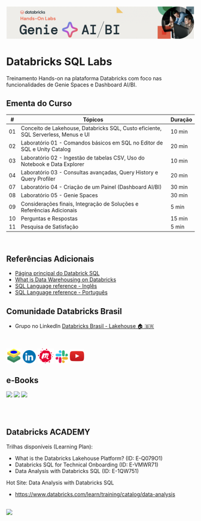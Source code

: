 
<img src="https://raw.githubusercontent.com/Databricks-BR/genie_ai_bi/main/images/header_genie.png">

# Databricks SQL Labs 

Treinamento Hands-on na plataforma Databricks com foco nas funcionalidades de Genie Spaces e Dashboard AI/BI.
## Ementa do Curso

| # | Tópicos | Duração |
| -- | -- | -- |
| 01 | Conceito de Lakehouse, Databricks SQL, Custo eficiente, SQL Serverless, Menus e UI | 10 min |
| 02 | Laboratório 01 - Comandos básicos em SQL no  Editor de SQL e Unity Catalog         | 20 min |
| 03 | Laboratório 02 - Ingestão de tabelas CSV, Uso do Notebook e Data Explorer          | 10 min |
| 04 | Laboratório 03 - Consultas avançadas, Query History e Query Profiler               | 20 min |
| 07 | Laboratório 04 - Criação de um Painel (Dashboard AI/BI)                            | 30 min |
| 08 | Laboratório 05 - Genie Spaces                                                      | 30 min |
| 09 | Considerações finais, Integração de Soluções e Referências Adicionais              |  5 min |
| 10 | Perguntas e Respostas                                                              | 15 min |
| 11 | Pesquisa de Satisfação                                                             |  5 min |

</br>

## Referências Adicionais

* [Página principal do Databrick SQL](https://www.databricks.com/br/product/databricks-sql)
* [What is Data Warehousing on Databricks](https://docs.databricks.com/sql/index.html#what-is-data-warehousing-on-databricks)
* [SQL Language reference - Inglês](https://docs.databricks.com/sql/language-manual/index.html)
* [SQL Language reference - Português](https://learn.microsoft.com/pt-br/azure/databricks/sql/language-manual)



## Comunidade Databricks Brasil

- Grupo no LinkedIn [Databricks Brasil - Lakehouse 🏠 🇧🇷](https://www.linkedin.com/groups/14100135)

</br>

   <a href="https://github.com/Databricks-BR"><img src="https://raw.githubusercontent.com/Databricks-BR/Databricks-BR/main/images/databricks-br.png" style="width: 40px; height: 40px;"></a>  <a href="https://www.linkedin.com/groups/14100135"><img src="https://raw.githubusercontent.com/Databricks-BR/Databricks-BR/main/images/icon_linkedin.png" style="width: 35px; height: 35px;"></a>  <a href="https://www.meetup.com/pt-BR/databricks-brasil-oficial"><img src="https://raw.githubusercontent.com/Databricks-BR/Databricks-BR/main/images/icon_meetup.png" style="height: 40px;"></a>  <a href="https://bit.ly/databricks-slack-br"><img src="https://raw.githubusercontent.com/Databricks-BR/Databricks-BR/main/images/icon_slack.png" style="width: 35px; height: 35px;"></a>  <a href="https://www.youtube.com/channel/UCH3cq9mit-0UkTu1mTki20Q"><img src="https://raw.githubusercontent.com/Databricks-BR/Databricks-BR/main/images/icon_youtube.png" style="height: 38px;"></a>


## e-Books

<a href="https://www.databricks.com/resources/ebook/migrating-from-a-data-warehouse-to-a-data-lakehouse"><img src="https://raw.githubusercontent.com/Databricks-BR/lab_sql/main/images/ebook1.png" style="height: 300px;" ></a> 
<a href="https://www.databricks.com/resources/ebook/data-lakehouse-is-your-next-data-warehouse"><img src="https://raw.githubusercontent.com/Databricks-BR/lab_sql/main/images/ebook2.png" style="height: 300px;"></a> 
<a href="https://www.databricks.com/resources/ebook/rise-data-lakehouse"><img src="https://raw.githubusercontent.com/Databricks-BR/lab_sql/main/images/ebook3.png" style="height: 300px;"></a> 

</br></br>

## Databricks ACADEMY

Trilhas disponíveis (Learning Plan):
* What is the Databricks Lakehouse Platform? (ID: E-Q079O1)
* Databricks SQL for Technical Onboarding (ID: E-VMWR71)
* Data Analysis with Databricks SQL (ID: E-1QW751)

Hot Site: Data Analysis with Databricks SQL 
* https://www.databricks.com/learn/training/catalog/data-analysis
</br>
<img src="https://raw.githubusercontent.com/Databricks-BR/lab_sql/main/images/trilha_academy.png" style="height: 300px;">  
